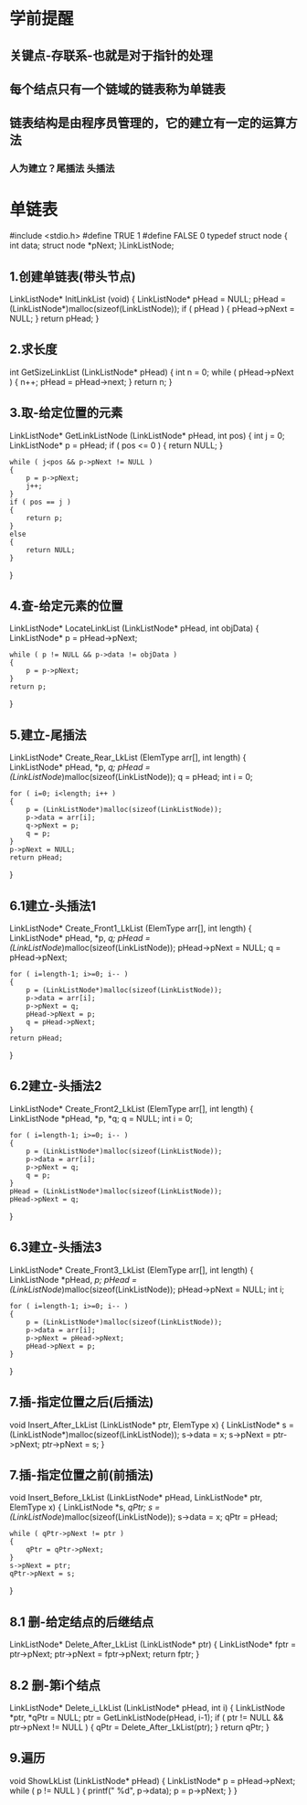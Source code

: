 # 学前提醒
## 关键点-存联系-也就是对于指针的处理
## 每个结点只有一个链域的链表称为单链表 
## 链表结构是由程序员管理的，它的建立有一定的运算方法
   ### 人为建立？尾插法 头插法

# 单链表 
#include <stdio.h>
#define TRUE 1
#define FALSE 0 
typedef struct node 
{
    int data;
    struct node *pNext;
}LinkListNode;
## 1.创建单链表(带头节点)
LinkListNode* InitLinkList (void)
{
    LinkListNode* pHead = NULL;
    pHead = (LinkListNode*)malloc(sizeof(LinkListNode));
    if ( pHead )
    {
        pHead->pNext = NULL;
    }
    return pHead;
}
## 2.求长度
int GetSizeLinkList (LinkListNode* pHead)
{
    int n = 0;
    while ( pHead->pNext )
    {
        n++;
        pHead = pHead->next;
    }
    return n;
}
## 3.取-给定位置的元素
LinkListNode* GetLinkListNode (LinkListNode* pHead, int pos)
{
    int j = 0;
    LinkListNode* p = pHead;
    if ( pos <= 0 )
    {
        return NULL;
    }

    while ( j<pos && p->pNext != NULL )
    {
        p = p->pNext;
        j++;
    }
    if ( pos == j )
    {
        return p;
    }
    else 
    {
        return NULL;
    }
}
## 4.查-给定元素的位置 
LinkListNode* LocateLinkList (LinkListNode* pHead, int objData)
{
    LinkListNode* p = pHead->pNext;

    while ( p != NULL && p->data != objData )
    {
        p = p->pNext;
    }
    return p;
}
## 5.建立-尾插法
LinkListNode* Create_Rear_LkList (ElemType arr[], int length)
{
    <!-- q指向最后一个元素的指针 -->
    LinkListNode* pHead, *p, *q;
    pHead = (LinkListNode*)malloc(sizeof(LinkListNode));
    q = pHead;
    int i = 0;

    for ( i=0; i<length; i++ )
    {
        p = (LinkListNode*)malloc(sizeof(LinkListNode));
        p->data = arr[i];
        q->pNext = p;
        q = p;
    }
    p->pNext = NULL;
    return pHead;
}
## 6.1建立-头插法1
LinkListNode* Create_Front1_LkList (ElemType arr[], int length)
{
    <!-- q指向第一个元素的指针 -->
    LinkListNode* pHead, *p, *q;
    pHead = (LinkListNode*)malloc(sizeof(LinkListNode));
    pHead->pNext = NULL;
    q = pHead->pNext;

    for ( i=length-1; i>=0; i-- )
    {
        p = (LinkListNode*)malloc(sizeof(LinkListNode));
        p->data = arr[i];
        p->pNext = q;
        pHead->pNext = p;
        q = pHead->pNext;
    }
    return pHead;
}
## 6.2建立-头插法2
LinkListNode* Create_Front2_LkList (ElemType arr[], int length)
{
    <!-- q指向第一个元素的指针  -->
    LinkListNode *pHead, *p, *q;
    q = NULL;
    int i = 0;

    for ( i=length-1; i>=0; i-- )
    {
        p = (LinkListNode*)malloc(sizeof(LinkListNode));
        p->data = arr[i];
        p->pNext = q;
        q = p;
    }
    pHead = (LinkListNode*)malloc(sizeof(LinkListNode));
    pHead->pNext = q;
}
## 6.3建立-头插法3
LinkListNode* Create_Front3_LkList (ElemType arr[], int length)
{
    LinkListNode *pHead, *p;
    pHead = (LinkListNode*)malloc(sizeof(LinkListNode));
    pHead->pNext = NULL;
    int i;

    for ( i=length-1; i>=0; i-- )
    {
        p = (LinkListNode*)malloc(sizeof(LinkListNode));
        p->data = arr[i];
        p->pNext = pHead->pNext;
        pHead->pNext = p;
    } 
}
## 7.插-指定位置之后(后插法)
void Insert_After_LkList (LinkListNode* ptr, ElemType x)
{
    LinkListNode* s = (LinkListNode*)malloc(sizeof(LinkListNode));
    s->data = x;
    s->pNext = ptr->pNext;
    ptr->pNext = s;
}
## 7.插-指定位置之前(前插法)
void Insert_Before_LkList (LinkListNode* pHead, LinkListNode* ptr, ElemType x)
{
    <!-- qPtr指向前一个元素的指针 -->
    LinkListNode *s, *qPtr;
    s = (LinkListNode*)malloc(sizeof(LinkListNode));
    s->data = x;
    qPtr = pHead;

    while ( qPtr->pNext != ptr )
    {
        qPtr = qPtr->pNext;
    }
    s->pNext = ptr;
    qPtr->pNext = s;
}
## 8.1 删-给定结点的后继结点
LinkListNode* Delete_After_LkList (LinkListNode* ptr)
{
    <!-- fptr指向被删除结点 -->
    LinkListNode* fptr = ptr->pNext;
    ptr->pNext = fptr->pNext;
    return fptr;
}
## 8.2 删-第i个结点 
LinkListNode* Delete_i_LkList (LinkListNode* pHead, int i)
{
    LinkListNode *ptr, *qPtr = NULL;
    ptr = GetLinkListNode(pHead, i-1);
    if ( ptr != NULL && ptr->pNext != NULL )
    {
        qPtr = Delete_After_LkList(ptr);
    }
    return qPtr;
}
## 9.遍历
void ShowLkList (LinkListNode* pHead)
{
    LinkListNode* p = pHead->pNext;
    <!-- 一定对比p->pNext p两个分别作为判断条件的区别 回顾之前js整理的 我记得一个是用，一个是不用-->
    while ( p != NULL )
    {
        printf(" %d", p->data);
        p = p->pNext;
    }
}


